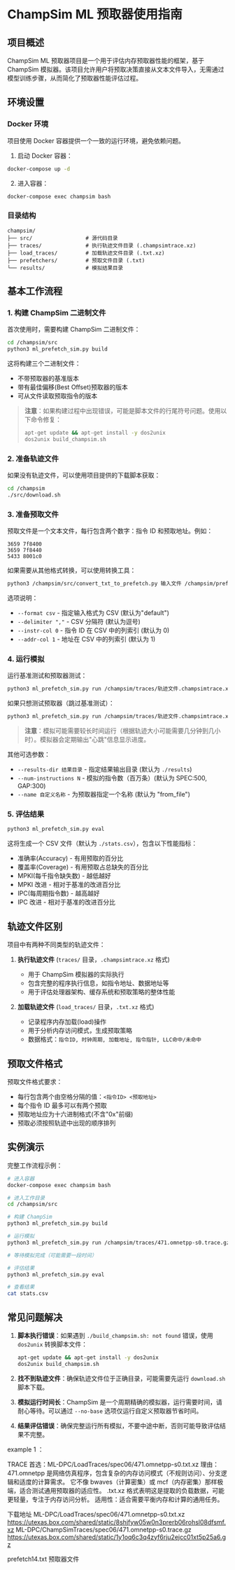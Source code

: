 # ChampSim ML 预取器使用指南

## 项目概述

ChampSim ML 预取器项目是一个用于评估内存预取器性能的框架，基于 ChampSim 模拟器。该项目允许用户将预取决策直接从文本文件导入，无需通过模型训练步骤，从而简化了预取器性能评估过程。

## 环境设置

### Docker 环境

项目使用 Docker 容器提供一个一致的运行环境，避免依赖问题。

1. 启动 Docker 容器：

```bash
docker-compose up -d
```

2. 进入容器：

```bash
docker-compose exec champsim bash
```

### 目录结构

```
champsim/
├── src/                 # 源代码目录
├── traces/              # 执行轨迹文件目录 (.champsimtrace.xz)
├── load_traces/         # 加载轨迹文件目录 (.txt.xz)
├── prefetchers/         # 预取文件目录 (.txt)
└── results/             # 模拟结果目录
```

## 基本工作流程

### 1. 构建 ChampSim 二进制文件

首次使用时，需要构建 ChampSim 二进制文件：

```bash
cd /champsim/src
python3 ml_prefetch_sim.py build
```

这将构建三个二进制文件：

- 不带预取器的基准版本
- 带有最佳偏移(Best Offset)预取器的版本
- 可从文件读取预取指令的版本

> **注意**：如果构建过程中出现错误，可能是脚本文件的行尾符号问题。使用以下命令修复：
>
> ```bash
> apt-get update && apt-get install -y dos2unix
> dos2unix build_champsim.sh
> ```

### 2. 准备轨迹文件

如果没有轨迹文件，可以使用项目提供的下载脚本获取：

```bash
cd /champsim
./src/download.sh
```

### 3. 准备预取文件

预取文件是一个文本文件，每行包含两个数字：指令 ID 和预取地址。例如：

```
3659 7f8400
3659 7f8440
5433 8001c0
```

如果需要从其他格式转换，可以使用转换工具：

```bash
python3 /champsim/src/convert_txt_to_prefetch.py 输入文件 /champsim/prefetchers/输出文件.txt [选项]
```

选项说明：

- `--format csv` - 指定输入格式为 CSV (默认为"default")
- `--delimiter ","` - CSV 分隔符 (默认为逗号)
- `--instr-col 0` - 指令 ID 在 CSV 中的列索引 (默认为 0)
- `--addr-col 1` - 地址在 CSV 中的列索引 (默认为 1)

### 4. 运行模拟

运行基准测试和预取器测试：

```bash
python3 ml_prefetch_sim.py run /champsim/traces/轨迹文件.champsimtrace.xz --prefetch /champsim/prefetchers/预取文件.txt
```

如果只想测试预取器（跳过基准测试）：

```bash
python3 ml_prefetch_sim.py run /champsim/traces/轨迹文件.champsimtrace.xz --prefetch /champsim/prefetchers/预取文件.txt --no-base
```

> **注意**：模拟可能需要较长时间运行（根据轨迹大小可能需要几分钟到几小时）。模拟器会定期输出"心跳"信息显示进度。

其他可选参数：

- `--results-dir 结果目录` - 指定结果输出目录 (默认为 `./results`)
- `--num-instructions N` - 模拟的指令数（百万条）(默认为 SPEC:500, GAP:300)
- `--name 自定义名称` - 为预取器指定一个名称 (默认为 "from_file")

### 5. 评估结果

```bash
python3 ml_prefetch_sim.py eval
```

这将生成一个 CSV 文件（默认为 `./stats.csv`），包含以下性能指标：

- 准确率(Accuracy) - 有用预取的百分比
- 覆盖率(Coverage) - 有用预取占总缺失的百分比
- MPKI(每千指令缺失数) - 越低越好
- MPKI 改进 - 相对于基准的改进百分比
- IPC(每周期指令数) - 越高越好
- IPC 改进 - 相对于基准的改进百分比

## 轨迹文件区别

项目中有两种不同类型的轨迹文件：

1. **执行轨迹文件** (`traces/` 目录，`.champsimtrace.xz` 格式)

   - 用于 ChampSim 模拟器的实际执行
   - 包含完整的程序执行信息，如指令地址、数据地址等
   - 用于评估处理器架构、缓存系统和预取策略的整体性能

2. **加载轨迹文件** (`load_traces/` 目录，`.txt.xz` 格式)
   - 记录程序内存加载(load)操作
   - 用于分析内存访问模式，生成预取策略
   - 数据格式：`指令ID, 时钟周期, 加载地址, 指令指针, LLC命中/未命中`

## 预取文件格式

预取文件格式要求：

- 每行包含两个由空格分隔的值：`<指令ID> <预取地址>`
- 每个指令 ID 最多可以有两个预取
- 预取地址应为十六进制格式(不含"0x"前缀)
- 预取必须按照轨迹中出现的顺序排列

## 实例演示

完整工作流程示例：

```bash
# 进入容器
docker-compose exec champsim bash

# 进入工作目录
cd /champsim/src

# 构建 ChampSim
python3 ml_prefetch_sim.py build

# 运行模拟
python3 ml_prefetch_sim.py run /champsim/traces/471.omnetpp-s0.trace.gz --prefetch /champsim/prefetchers/prefetch14_CF01S.txt

# 等待模拟完成（可能需要一段时间）

# 评估结果
python3 ml_prefetch_sim.py eval

# 查看结果
cat stats.csv
```

## 常见问题解决

1. **脚本执行错误**：如果遇到 `./build_champsim.sh: not found` 错误，使用 `dos2unix` 转换脚本文件：

   ```bash
   apt-get update && apt-get install -y dos2unix
   dos2unix build_champsim.sh
   ```

2. **找不到轨迹文件**：确保轨迹文件位于正确目录，可能需要先运行 `download.sh` 脚本下载。

3. **模拟运行时间长**：ChampSim 是一个周期精确的模拟器，运行需要时间，请耐心等待。可以通过 `--no-base` 选项仅运行自定义预取器节省时间。

4. **结果评估错误**：确保完整运行所有模拟，不要中途中断，否则可能导致评估结果不完整。

example 1 ：

TRACE
首选：ML-DPC/LoadTraces/spec06/471.omnetpp-s0.txt.xz
理由：
471.omnetpp 是网络仿真程序，包含复杂的内存访问模式（不规则访问）、分支逻辑和适度的计算需求。
它不像 bwaves（计算密集）或 mcf（内存密集）那样极端，适合测试通用预取器的适应性。
.txt.xz 格式表明这是提取的负载数据，可能更轻量，专注于内存访问分析。
适用性：适合需要平衡内存和计算的通用任务。

下载地址
ML-DPC/LoadTraces/spec06/471.omnetpp-s0.txt.xz
https://utexas.box.com/shared/static/8shjfyw05w0n3prerb06rohsl08dfsmf.xz
ML-DPC/ChampSimTraces/spec06/471.omnetpp-s0.trace.gz https://utexas.box.com/shared/static/1y1oq6c3q4zyf6rju2ejcc01xt5p25a6.gz

prefetch14.txt 预取器文件
